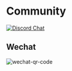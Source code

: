 # Community

[![Discord Chat](https://img.shields.io/discord/729613877184299019.svg?logo=discord&style=flat-square)](https://discord.gg/dxpefwy)

## Wechat

![wechat-qr-code](https://elvis-1253442844.cos.ap-hongkong.myqcloud.com/wechat.jpeg)


[gitter]: https://gitter.im/elvisjs/community
[slack]: https://join.slack.com/t/elvisjs/shared_invite/zt-f2ytjcy9-i6E5tfD9u2xurkiac9li1w
[discord]: https://discord.gg/dxpefwy
[telegram]: https://t.me/joinchat/O6i10hz69lG4nkMyw9Bs7g

